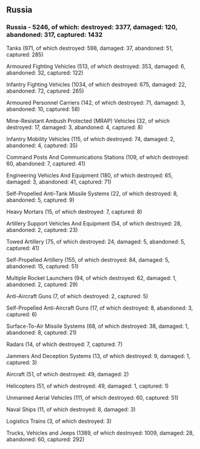 
 
 ## Russia
 
 ### Russia - 5246, of which: destroyed: 3377, damaged: 120, abandoned: 317, captured: 1432

 

 

 Tanks (971, of which destroyed: 598, damaged: 37, abandoned: 51, captured: 285)

 Armoured Fighting Vehicles (513, of which destroyed: 353, damaged: 6, abandoned: 32, captured: 122)

 Infantry Fighting Vehicles (1034, of which destroyed: 675, damaged: 22, abandoned: 72, captured: 265)

 Armoured Personnel Carriers (142, of which destroyed: 71, damaged: 3, abandoned: 10, captured: 58)

 Mine-Resistant Ambush Protected (MRAP) Vehicles (32, of which destroyed: 17, damaged: 3, abandoned: 4, captured: 8)

 Infantry Mobility Vehicles (115, of which destroyed: 74, damaged: 2, abandoned: 4, captured: 35)

 Command Posts And Communications Stations (109, of which destroyed: 60, abandoned: 7, captured: 41)

 Engineering Vehicles And Equipment (180, of which destroyed: 65, damaged: 3, abandoned: 41, captured: 71)

 Self-Propelled Anti-Tank Missile Systems (22, of which destroyed: 8, abandoned: 5, captured: 9)

 Heavy Mortars (15, of which destroyed: 7, captured: 8)

 Artillery Support Vehicles And Equipment (54, of which destroyed: 28, abandoned: 2, captured: 23)

 Towed Artillery (75, of which destroyed: 24, damaged: 5, abandoned: 5, captured: 41)

 Self-Propelled Artillery (155, of which destroyed: 84, damaged: 5, abandoned: 15, captured: 51)

 Multiple Rocket Launchers (94, of which destroyed: 62, damaged: 1, abandoned: 2, captured: 29)

 Anti-Aircraft Guns (7, of which destroyed: 2, captured: 5)

 Self-Propelled Anti-Aircraft Guns (17, of which destroyed: 8, abandoned: 3, captured: 6)

 Surface-To-Air Missile Systems (68, of which destroyed: 38, damaged: 1, abandoned: 8, captured: 21)

 Radars (14, of which destroyed: 7, captured: 7)

 Jammers And Deception Systems (13, of which destroyed: 9, damaged: 1, captured: 3)

 Aircraft (51, of which destroyed: 49, damaged: 2)

 Helicopters (51, of which destroyed: 49, damaged: 1, captured: 1)

 Unmanned Aerial Vehicles (111, of which destroyed: 60, captured: 51)

 Naval Ships (11, of which destroyed: 8, damaged: 3)

 Logistics Trains (3, of which destroyed: 3)

 Trucks, Vehicles and Jeeps (1389, of which destroyed: 1009, damaged: 28, abandoned: 60, captured: 292)

